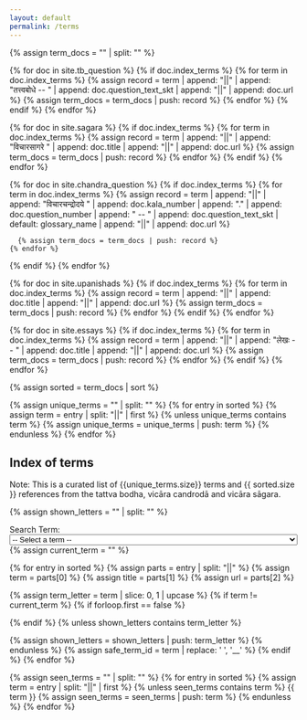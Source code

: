 ```yaml
---
layout: default
permalink: /terms
---
```


{% assign term_docs = "" | split: "" %}

{% for doc in site.tb_question %}
  {% if doc.index_terms %}
    {% for term in doc.index_terms %}
      {% assign record = term | append: "||" | append: "तत्त्वबोधे -- " | append: doc.question_text_skt | append: "||" | append: doc.url %}
      {% assign term_docs = term_docs | push: record %}
    {% endfor %}
  {% endif %}
{% endfor %}

{% for doc in site.sagara %}
  {% if doc.index_terms %}
    {% for term in doc.index_terms %}
      {% assign record = term | append: "||" | append: "विचारसागरे " | append: doc.title | append: "||" | append: doc.url %}
      {% assign term_docs = term_docs | push: record %}
    {% endfor %}
  {% endif %}
{% endfor %}

{% for doc in site.chandra_question %}
  {% if doc.index_terms %}
    {% for term in doc.index_terms %}
      {% assign record = term | append: "||" | append: "विचारचन्द्रोदये " | append: doc.kala_number | append: "." | append: doc.question_number | append: " -- " | append: doc.question_text_skt | default: glossary_name | append: "||" | append: doc.url %}
      
      {% assign term_docs = term_docs | push: record %}
    {% endfor %}
  {% endif %}
{% endfor %}

{% for doc in site.upanishads %}
  {% if doc.index_terms %}
    {% for term in doc.index_terms %}
      {% assign record = term | append: "||" | append: doc.title | append: "||" | append: doc.url %}
      {% assign term_docs = term_docs | push: record %}
    {% endfor %}
  {% endif %}
{% endfor %}

{% for doc in site.essays %}
  {% if doc.index_terms %}
    {% for term in doc.index_terms %}
      {% assign record = term | append: "||" | append: "लेखः -- " | append: doc.title | append: "||" | append: doc.url %}
      {% assign term_docs = term_docs | push: record %}
    {% endfor %}
  {% endif %}
{% endfor %}

{% assign sorted = term_docs | sort %}

<!-- {% assign letters = "" | split: "" %}
{% for entry in sorted %}
  {% assign term = entry | split: "||" | first %}
  {% assign letter = term | slice: 0, 1 | upcase %}
  {% unless letters contains letter %}
    {% assign letters = letters | push: letter %}
  {% endunless %}
{% endfor %}

<nav class="term-nav skt">
  {% for letter in letters %}
    <a href="#letter-{{ letter }}">{{ letter }}</a>{% unless forloop.last %} ·{% endunless %}
  {% endfor %}
</nav> -->


{% assign unique_terms = "" | split: "" %}
{% for entry in sorted %}
  {% assign term = entry | split: "||" | first %}
  {% unless unique_terms contains term %}
    {% assign unique_terms = unique_terms | push: term %}
  {% endunless %}
{% endfor %}


## Index of terms

Note: This is a curated list of {{unique_terms.size}} terms and {{ sorted.size }} references
from the tattva bodha, vicāra candrodā and vicāra sāgara.



{% assign shown_letters = "" | split: "" %}

<div class="container my-4">
  <label for="term-search" class="form-label">Search Term:</label>
  <select id="term-search" class="form-select" style="width: 100%;">
    <option value="">-- Select a term --</option>
    {% assign seen_terms = "" | split: "" %}
    {% for entry in sorted %}
      {% assign term = entry | split: "||" | first %}
      {% unless seen_terms contains term %}
        <option value="{{ term }}">{{ term }}</option>
        {% assign seen_terms = seen_terms | push: term %}
      {% endunless %}
    {% endfor %}
  </select>
</div>

<script>
  $(document).ready(function () {
  $('#allterms').hide(); // Hide all entries first

const hash = decodeURIComponent(window.location.hash.substring(1)); // Remove '#' and decode
if (hash) {
  $('.term-content').hide(); // Hide all entries first
  $('#allterms').hide(); // Hide all entries first
  const safeHash = 'div-term-' + hash.replace(/ /g, '__');
  $('#' + safeHash).show();
}

function normalizeITRANS(params, data) {
  if (!params.term || !data.text) return data;

  // Transliterate user input (ITRANS) to Devanagari
  const devanagariInput = Sanscript.t(params.term, 'itrans', 'devanagari');

  // Check if option text includes the transliterated input
  if (data.text.includes(devanagariInput)) {
    return data;
  }

  // Return null to filter out this option if no match
  return null;
}

    const $dropdown = $('#term-search');

    $dropdown.select2({
      placeholder: 'Start typing a term (e.g., mokSha for मोक्ष)...',
      allowClear: true,
      matcher: normalizeITRANS
    });

  $dropdown.on('change', function () {
    const selected = $(this).val();
    if (selected) {
      const safeId = 'div-term-' + selected.replace(/ /g, '__');
      const el = document.getElementById(safeId);
      $('.term-content').hide();
      if (el) {
        el.style.display = 'block';
        el.scrollIntoView({ behavior: 'smooth', block: 'start' });
      }
    }
  });

    // ✅ Wait for dropdown to open, then focus the actual input field
    $dropdown.on('select2:open', function () {
      document.querySelector('.select2-container--open .select2-search__field').focus();
    });

    // 🌟 Trigger focus if URL has ?focus=1
    const urlParams = new URLSearchParams(window.location.search);
    if (urlParams.get('focus') === '1') {
      setTimeout(() => {
        $dropdown.select2('open');
      }, 100); // Short delay to ensure Select2 is fully initialized
    }
  });
</script>



<div class="skt">
{% assign current_term = "" %}

{% for entry in sorted %}
  {% assign parts = entry | split: "||" %}
  {% assign term = parts[0] %}
  {% assign title = parts[1] %}
  {% assign url = parts[2] %}

  {% assign term_letter = term | slice: 0, 1 | upcase %}
  {% if term != current_term %}
    {% if forloop.first == false %}
      </ul></div>
    {% endif %}
    {% unless shown_letters contains term_letter %}
      <p id="letter-{{ term_letter }}"></p>
      {% assign shown_letters = shown_letters | push: term_letter %}
    {% endunless %}
{% assign safe_term_id = term | replace: ' ', '__' %}
    <div id="div-term-{{ safe_term_id }}" class="term-content" style="display: none;">
    <p id="{{ safe_term_id }}">{{ term }}</p>
    <ul>
    {% assign current_term = term %}
  {% endif %}
    <li><a href="{{ url }}">{{ title }}</a></li>

  {% if forloop.last %}
    </ul></div>
  {% endif %}
{% endfor %}
</div>

<div id="allterms" class="skt"><div class="footnote">
    {% assign seen_terms = "" | split: "" %}
    {% for entry in sorted %}
      {% assign term = entry | split: "||" | first %}
      {% unless seen_terms contains term %}
        {{ term }}
        {% assign seen_terms = seen_terms | push: term %}
      {% endunless %}
    {% endfor %}
</div></div>
